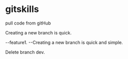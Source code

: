 # gitskills
pull code from gitHub

Creating a new branch is quick.

--feature1.
    --Creating a new branch is quick and simple.

Delete branch dev.
